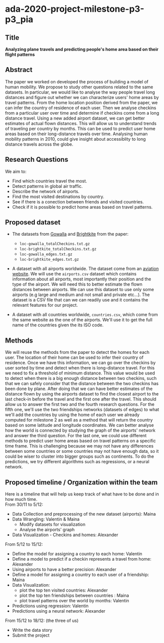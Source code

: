 # ada-2020-project-milestone-p3-p3_pia


**Title**<br>
---
**Analyzing plane travels and predicting people's home area based on their flight patterns**

**Abstract**<br>
---
The paper we worked on developed the process of building a model of human mobility. We propose to study other questions related to the same datasets. In particular, we would like to analyse the way people travel long distances and figure out whether we can characterize users' home areas by travel patterns. From the home location position derived from the paper, we can infer the country of residence of each user. Then we analyse checkins from a particular user over time and determine if checkins come from a long distance travel. Using a new added airport dataset, we can get better estimates of actual flown distances. This will allow us to understand trends of traveling per country by months. This can be used to predict user home areas based on their long-distance travels over time. Analysing human mobility patterns in 2010, could give insight about accessiblity to long distance travels across the globe.

**Research Questions**
---
We aim to:
- Find which countries travel the most.
- Detect patterns in global air traffic.
- Describe the network of airports.
- Find the most visited destinations by country.
- See if there is a conection between friends and visited countries.
- Check if it is possible to predict home areas based on travel patterns.

**Proposed dataset**<br>
---
- The datasets from [Gowalla](https://snap.stanford.edu/data/loc-Gowalla.html) and [Brightkite](https://snap.stanford.edu/data/loc-Brightkite.html) from the paper:
    - `loc-gowalla_totalCheckins.txt.gz`
    - `loc-brightkite_totalCheckins.txt.gz`
    - `loc-gowalla_edges.txt.gz`
    - `loc-brightkite_edges.txt.gz`
    
- A dataset with all airports worldwide. The dataset come from an [aviation website](https://ourairports.com/data/). We will use the `airports.csv` dataset which contains information about all airports, most importantly their position and the type of the airport. We will need this to better estimate the flown distances between airports. We can use this dataset to use only some airports (e.g large and medium and not small and private etc...). The dataset is a CSV file that can we can readily use and it contains the relevant features for our project.

- A dataset with all countries worldwide, `countries.csv`, which come from the same website as the one of the airports. We'll use it to get the full name of the countries given the its ISO code.

**Methods**<br>
---
We will reuse the methods from the paper to detect the homes for each user. The location of their home can be used to infer their country of residence. Once we have this information, we can go over the checkins by user sorted by time and detect when there is long-distance travel. For this we need to fix a threshold of minimum distance. This value would be used to detect when there is a big enough distance between two checkins, such that we can safely consider that the distance between the two checkins has been done by plane. After doing that we can have better estimates of the distance flown by using the airports dataset to find the closest airport to the last check-in before the travel and the first one after the travel. This should allow us to answer the first two and the fourth research questions. For the fifth one, we'll use the two friendships networks (datasets of edges) to what we'll add the countries by using the home of each user we already computed for milestone 2 as well as a method that will return the country based on some latitude and longitude coordinates. We can better analyse how the world is connected by studying the graph of the airports' network and answer the third question. For the last one, we could use different methods to predict user home areas based on travel patterns on a specific time frame. This is challenging because we may not have any differences between some countries or some countries may not have enough data, so it could be wiser to cluster into bigger groups such as continents. To do the predictions, we try different algorithms such as regressions, or a neural network.

**Proposed timeline / Organization within the team**<br>
---
Here is a timeline that will help us keep track of what have to be done and in how much time.<br>
From 30/11 to 5/12:
- Data Collection and preprocessing of the new dataset (airports): Maina
- Data Wrangling: Valentin & Maina
    - Modify datasets for visualization 
    - Analyse the airports' graph 
- Data Visualization - Checkins and homes: Alexander


From 5/12 to 15/12: 
- Define the model for assigning a country to each home: Valentin
- Define a model to predict if a checkin represents a travel from home: Alexander
- Using airports to have a better precision: Alexander
- Define a model for assigning a country to each user of a friendship: Maina
- Data Visualization: 
    - plot the top ten visited countries:  Alexander
    - plot the top ten friendships between countries : Maina 
    - plot travel patterns over the world by months: Valentin
- Predictions using regression: Valentin 
- Predictions using a neural network: Alexander

From 15/12 to 18/12: (the three of us)
- Write the data story
- Submit the project
 
